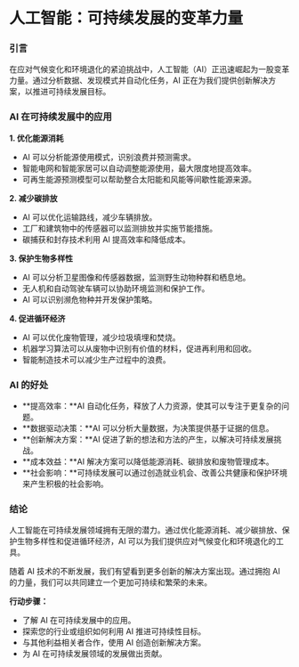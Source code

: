 # 人工智能：可持续发展的变革力量

### 引言

在应对气候变化和环境退化的紧迫挑战中，人工智能（AI）正迅速崛起为一股变革力量。通过分析数据、发现模式并自动化任务，AI 正在为我们提供创新解决方案，以推进可持续发展目标。

### AI 在可持续发展中的应用

**1. 优化能源消耗**

* AI 可以分析能源使用模式，识别浪费并预测需求。
* 智能电网和智能家居可以自动调整能源使用，最大限度地提高效率。
* 可再生能源预测模型可以帮助整合太阳能和风能等间歇性能源来源。

**2. 减少碳排放**

* AI 可以优化运输路线，减少车辆排放。
* 工厂和建筑物中的传感器可以监测排放并实施节能措施。
* 碳捕获和封存技术利用 AI 提高效率和降低成本。

**3. 保护生物多样性**

* AI 可以分析卫星图像和传感器数据，监测野生动物种群和栖息地。
* 无人机和自动驾驶车辆可以协助环境监测和保护工作。
* AI 可以识别濒危物种并开发保护策略。

**4. 促进循环经济**

* AI 可以优化废物管理，减少垃圾填埋和焚烧。
* 机器学习算法可以从废物中识别有价值的材料，促进再利用和回收。
* 智能制造技术可以减少生产过程中的浪费。

### AI 的好处

* **提高效率：**AI 自动化任务，释放了人力资源，使其可以专注于更复杂的问题。
* **数据驱动决策：**AI 可以分析大量数据，为决策提供基于证据的信息。
* **创新解决方案：**AI 促进了新的想法和方法的产生，以解决可持续发展挑战。
* **成本效益：**AI 解决方案可以降低能源消耗、碳排放和废物管理成本。
* **社会影响：**可持续发展可以通过创造就业机会、改善公共健康和保护环境来产生积极的社会影响。

### 结论

人工智能在可持续发展领域拥有无限的潜力。通过优化能源消耗、减少碳排放、保护生物多样性和促进循环经济，AI 可以为我们提供应对气候变化和环境退化的工具。

随着 AI 技术的不断发展，我们有望看到更多创新的解决方案出现。通过拥抱 AI 的力量，我们可以共同建立一个更加可持续和繁荣的未来。

**行动步骤：**

* 了解 AI 在可持续发展中的应用。
* 探索您的行业或组织如何利用 AI 推进可持续性目标。
* 与其他利益相关者合作，使用 AI 创造创新解决方案。
* 为 AI 在可持续发展领域的发展做出贡献。
